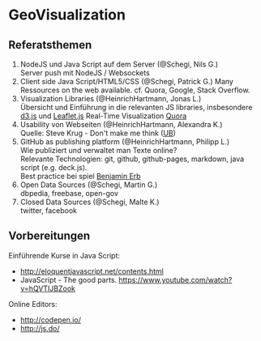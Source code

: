 GeoVisualization
================

## Referatsthemen

1. NodeJS und Java Script auf dem Server (@Schegi, Nils G.)  
   Server push mit NodeJS / Websockets
2. Client side Java Script/HTML5/CSS (@Schegi, Patrick G.)
   Many Ressources on the web available. cf. Quora, Google, Stack Overflow.
3. Visualization Libraries (@HeinrichHartmann, Jonas L.)  
   Übersicht und Einführung in die relevanten JS libraries, insbesondere [d3.js](http://d3js.org) und [Leaflet.js](http://leafletjs.com/)
   Real-Time Visualization [Quora](http://www.quora.com/What-s-a-good-real-time-data-visualization-framework)
4. Usability von Webseiten (@HeinrichHartmann, Alexandra K.)  
   Quelle: Steve Krug - Don't make me think ([UB](http://aleph1.uni-koblenz.de/F?func=find-b&find_code=WRD&request=make+me+think))
5. GitHub as publishing platform  (@HeinrichHartmann, Philipp L.)  
   Wie publiziert und verwaltet man Texte online?  
   Relevante Technologien: git, github, github-pages, markdown, java script (e.g. deck.js).  
   Best practice bei spiel [Benjamin Erb](http://berb.github.io/diploma-thesis/)
6. Open Data Sources (@Schegi, Martin G.)  
   dbpedia, freebase, open-gov
7. Closed Data Sources (@Schegi, Malte K.)  
   twitter, facebook 

## Vorbereitungen

Einführende Kurse in Java Script:
* http://eloquentjavascript.net/contents.html
* JavaScript - The good parts. https://www.youtube.com/watch?v=hQVTIJBZook

Online Editors:
* http://codepen.io/
* http://js.do/
